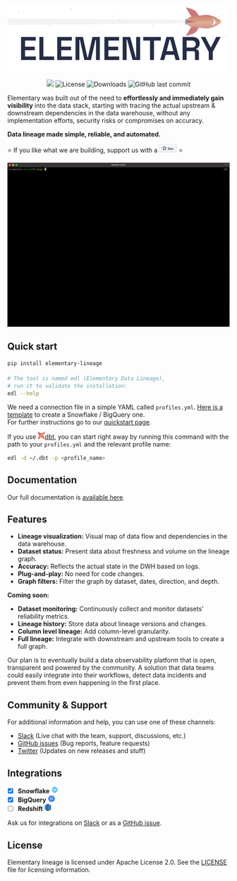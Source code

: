 <p align="center">
<img alt="Logo" src="static/headline-git.png"/>
</p>

<p align="center">
<a href="https://join.slack.com/t/elementary-community/shared_invite/zt-uehfrq2f-zXeVTtXrjYRbdE_V6xq4Rg"><img src="https://img.shields.io/badge/join-Slack-orange"/></a>
<img alt="License" src="https://img.shields.io/badge/license-Apache--2.0-brightgreen"/>
<img alt="Downloads" src="https://static.pepy.tech/personalized-badge/elementary-lineage?period=total&units=international_system&left_color=grey&right_color=blue&left_text=Downloads"/>
<img alt="GitHub last commit" src="https://img.shields.io/github/last-commit/elementary-data/elementary-lineage?color=ff69b4"/>
</p>


Elementary was built out of the need to **effortlessly and immediately gain visibility** into the data stack,
starting with tracing the actual upstream & downstream dependencies in the data warehouse, 
without any implementation efforts, security risks or compromises on accuracy. 

**Data lineage made simple, reliable, and automated.**




:star: If you like what we are building, support us with a <a href="https://github.com/elementary-data/elementary-lineage/stargazers"><img src="static/star_github.png" width="40"/></a> :star:

<img src="static/elementary_demo.gif" width="750"/>



## Quick start

```bash
pip install elementary-lineage

# The tool is named edl (Elementary Data Lineage),
# run it to validate the installation:
edl --help
```

We need a connection file in a simple YAML called `profiles.yml`. [Here is a template](static/profiles.yml) to create a Snowflake / BigQuery one.   
For further instructions go to our [quickstart page](https://docs.elementary-data.com/quickstart#requirements). 

If you use ![](static/dbt-16.png)[dbt](https://www.getdbt.com/), you can start right away by running this command with the path to your `profiles.yml` and the relevant profile name:

```bash
edl -d ~/.dbt -p <profile_name>
```

## Documentation

Our full documentation is [available here](https://docs.elementary-data.com/).



## Features

* **Lineage visualization:** Visual map of data flow and dependencies in the data warehouse. 
* **Dataset status:** Present data about freshness and volume on the lineage graph.
* **Accuracy:** Reflects the actual state in the DWH based on logs.
* **Plug-and-play:** No need for code changes.
* **Graph filters:** Filter the graph by dataset, dates, direction, and depth. 


**Coming soon:**

* **Dataset monitoring:** Continuously collect and monitor datasets' reliability metrics.
* **Lineage history:** Store data about lineage versions and changes.
* **Column level lineage:** Add column-level granularity.
* **Full lineage:** Integrate with downstream and upstream tools to create a full graph.

Our plan is to eventually build a data observability platform that is open, transparent and powered by the community. 
A solution that data teams could easily integrate into their workflows, detect data incidents and prevent them from even happening in the first place.


## Community & Support

For additional information and help, you can use one of these channels:

* [Slack](https://join.slack.com/t/elementary-community/shared_invite/zt-uehfrq2f-zXeVTtXrjYRbdE_V6xq4Rg) \(Live chat with the team, support, discussions, etc.\)
* [GitHub issues](https://github.com/elementary-data/elementary-lineage/issues) \(Bug reports, feature requests)
* [Twitter](https://twitter.com/ElementaryData) \(Updates on new releases and stuff)

## **Integrations**

* [x] **Snowflake** ![](static/snowflake-16.png)
* [x] **BigQuery**  ![](static/bigquery-16.png) 
* [ ] **Redshift**  ![](static/redshift-16.png) 

Ask us for integrations on [Slack](https://join.slack.com/t/elementary-community/shared_invite/zt-uehfrq2f-zXeVTtXrjYRbdE_V6xq4Rg) or as a [GitHub issue](https://github.com/elementary-data/elementary-lineage/issues/new).

## **License**

Elementary lineage is licensed under Apache License 2.0. See the [LICENSE](https://github.com/elementary-data/elementary-lineage/blob/master/LICENSE) file for licensing information.

